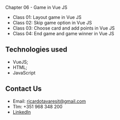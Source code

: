 Chapter 06 - Game in Vue JS

- Class 01: Layout game in Vue JS
- Class 02: Skip game option in Vue JS
- Class 03: Choose card and add points in Vue JS
- Class 04: End game and game winner in Vue JS

## Technologies used

- VueJS;
- HTML;
- JavaScript

## Contact Us

- Email: ricardotavaresit@gmail.com
- Tlm: +351 968 348 200
- [LinkedIn](https://www.linkedin.com/in/ricardotavaresit/)
